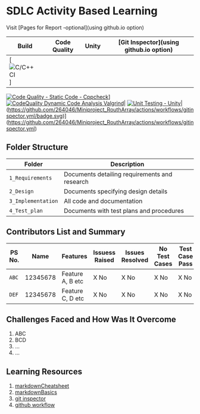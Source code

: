 # SDLC Activity Based Learning

Visit [Pages for Report -optional](using github.io option)

Build | Code Quality | Unity | [Git Inspector](using github.io option)
------|----------|-------|--------------
[![C/C++ CI](https://github.com/264046/Miniproject_RouthArray/actions/workflows/c-cpp.yml/badge.svg)]|
[![Code Quality - Static Code - Cppcheck](https://github.com/264046/Miniproject_RouthArray/actions/workflows/cppcheck.yml/badge.svg)](https://github.com/prithvisekhar/AppliedSDLC_Template/actions/workflows/cppcheck.yml/badge.svg)]
[![CodeQuality Dynamic Code Analysis Valgrind](https://github.com/264046/Miniproject_RouthArray/actions/workflows/CodeQuality_Dynamic.yml/badge.svg)](https://github.com/264046/Miniproject_RouthArray/actions/workflows/CodeQuality_Dynamic.yml)|
[![Unit Testing - Unity](https://github.com/264046/Miniproject_RouthArray/actions/workflows/unity.yml/badge.svg)](https://github.com/264046/Miniproject_RouthArray/actions/workflows/unity.yml)|
(https://github.com/264046/Miniproject_RouthArray/actions/workflows/gitinspector.yml/badge.svg)](https://github.com/264046/Miniproject_RouthArray/actions/workflows/gitinspector.yml)


## Folder Structure
Folder             | Description
-------------------| -----------------------------------------
`1_Requirements`   | Documents detailing requirements and research
`2_Design`         | Documents specifying design details
`3_Implementation` | All code and documentation
`4_Test_plan`      | Documents with test plans and procedures

## Contributors List and Summary

PS No. |  Name   |    Features    | Issuess Raised |Issues Resolved|No Test Cases|Test Case Pass
-------|---------|----------------|----------------|---------------|-------------|--------------
`ABC` | 12345678  | Feature A, B etc    | X No     | X No   |X No   |X No     
`DEF` | 12345678  | Feature C, D etc    | X No     | X No   |X No   |X No     

## Challenges Faced and How Was It Overcome

1. ABC
2. BCD
3. ...
4. ...

## Learning Resources
1. [markdownCheatsheet](https://github.com/adam-p/markdown-here/wiki/Markdown-Cheatsheet)
2. [markdownBasics](https://guides.github.com/features/mastering-markdown/)
3. [git inspector](https://github.com/ejwa/gitinspector.git)
4. [github workflow](https://docs.github.com/en/actions/learn-github-action)

